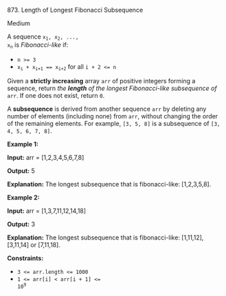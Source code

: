 873\. Length of Longest Fibonacci Subsequence

Medium

A sequence <code>x<sub>1</sub>, x<sub>2</sub>, ..., x<sub>n</sub></code> is _Fibonacci-like_ if:

*   `n >= 3`
*   <code>x<sub>i</sub> + x<sub>i+1</sub> == x<sub>i+2</sub></code> for all `i + 2 <= n`

Given a **strictly increasing** array `arr` of positive integers forming a sequence, return _the **length** of the longest Fibonacci-like subsequence of_ `arr`. If one does not exist, return `0`.

A **subsequence** is derived from another sequence `arr` by deleting any number of elements (including none) from `arr`, without changing the order of the remaining elements. For example, `[3, 5, 8]` is a subsequence of `[3, 4, 5, 6, 7, 8]`.

**Example 1:**

**Input:** arr = [1,2,3,4,5,6,7,8]

**Output:** 5

**Explanation:** The longest subsequence that is fibonacci-like: [1,2,3,5,8].

**Example 2:**

**Input:** arr = [1,3,7,11,12,14,18]

**Output:** 3

**Explanation:** The longest subsequence that is fibonacci-like: [1,11,12], [3,11,14] or [7,11,18].

**Constraints:**

*   `3 <= arr.length <= 1000`
*   <code>1 <= arr[i] < arr[i + 1] <= 10<sup>9</sup></code>